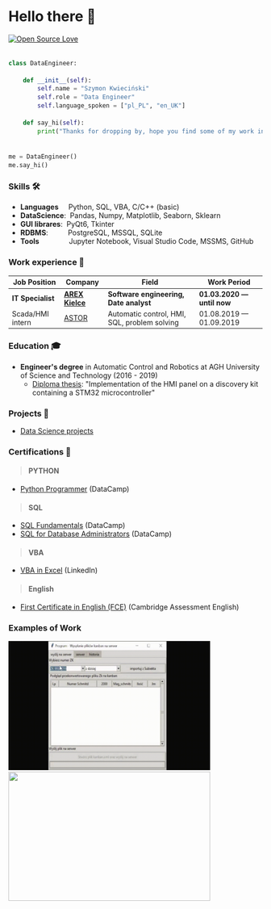 # Hello there 👋

[![Open Source Love](https://badges.frapsoft.com/os/v1/open-source.svg?v=102)](https://github.com/ellerbrock/open-source-badge/)


```python

class DataEngineer:

    def __init__(self):
        self.name = "Szymon Kwieciński"
        self.role = "Data Engineer"
        self.language_spoken = ["pl_PL", "en_UK"]

    def say_hi(self):
        print("Thanks for dropping by, hope you find some of my work interesting.")


me = DataEngineer()
me.say_hi()
```

### Skills 🛠️
- **Languages**&nbsp; &nbsp; &nbsp;Python,  SQL,  VBA,  C/C++ (basic)
- **DataScience**:&nbsp; Pandas, Numpy, Matplotlib, Seaborn, Sklearn 
- **GUI librares**:&nbsp; PyQt6, Tkinter
- **RDBMS**:&nbsp; &nbsp; &nbsp; &nbsp; &nbsp; PostgreSQL,  MSSQL, SQLite
- **Tools**&nbsp; &nbsp; &nbsp; &nbsp;&nbsp; &nbsp; &nbsp; &nbsp; Jupyter Notebook,  Visual Studio Code,  MSSMS,  GitHub


### Work experience 👔
| Job Position          | Company        | Field                           | Work Period                |
| --------------------- | -------------- | ------------------------------- | -------------------------- |
| **IT Specialist**         | **[AREX Kielce](https://arex-sruby.pl/o-firmie/)**    | **Software engineering, Date analyst**        | **01.03.2020 — until now**    |
| Scada/HMI intern      | [ASTOR](https://www.astor.com.pl/o-nas/o-nas/kim-jestesmy.html)          | Automatic control, HMI, SQL, problem solving        | 01.08.2019 — 01.09.2019    |



### Education 🎓
- **Engineer's degree** in Automatic Control and Robotics at AGH University of Science and Technology (2016 - 2019)
  - [Diploma thesis](https://github.com/SzymonKwiecinski/Implementation-of-the-HMI-panel-on-a-discovery-kit-containing-a-STM32-microcontroller.git): "Implementation of the HMI panel on a discovery kit containing a
STM32 microcontroller"


### Projects 🐾
* [Data Science projects](https://github.com/SzymonKwiecinski/DataCamp-projects)


### Certifications 📜
>#### PYTHON
* [Python Programmer](https://drive.google.com/file/d/1pUdDoXXm29tmWXHjlw2gBn_JXn9qD-uD/view?usp=sharing) (DataCamp)
>#### SQL
* [SQL Fundamentals](https://drive.google.com/file/d/1mEHsU6r55jVQ7DTy9-cJw1yC8RxSbJkY/view?usp=sharing) (DataCamp)
* [SQL for Database Administrators](https://drive.google.com/file/d/1ZC7J_i3E-IlmhJdLRooaTWlPCZXuEQ1E/view?usp=sharing) (DataCamp)
>#### VBA
* [VBA in Excel](https://drive.google.com/file/d/15jlhFydi9OGU_vjA1Q7dO8-Mlujy_oUL/view?usp=sharing) (LinkedIn)
>#### English
* [First Certificate in English (FCE)](https://drive.google.com/file/d/1z4bJJn82WaT5bRSoHHGlwwrR78JEoyqz/view?usp=sharing) (Cambridge Assessment English)

### Examples of Work
<a href="https://github.com/SzymonKwiecinski/KANBAN_3-Exporter_xml_file"><img src="https://github.com/SzymonKwiecinski/SzymonKwiecinski/blob/main/gif_kanban.gif" width="400" height="256" ></a><a href="https://github.com/SzymonKwiecinski/Implementation-of-the-HMI-panel-on-a-discovery-kit-containing-a-STM32-microcontroller"><img src="https://github.com/SzymonKwiecinski/SzymonKwiecinski/blob/main/inzynierka.gif" width="400" height="256" ></a>

<!--  height="40" -->



